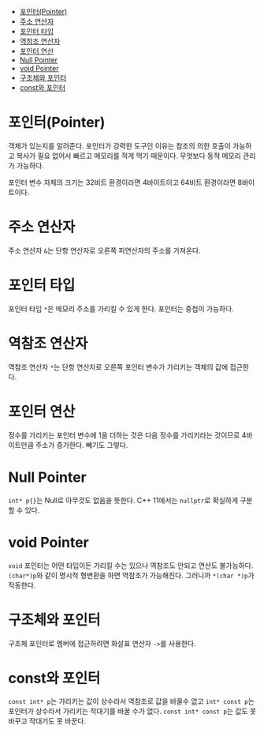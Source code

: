 - [포인터(Pointer)](#포인터pointer)
- [주소 연산자](#주소-연산자)
- [포인터 타입](#포인터-타입)
- [역참조 연산자](#역참조-연산자)
- [포인터 연산](#포인터-연산)
- [Null Pointer](#null-pointer)
- [void Pointer](#void-pointer)
- [구조체와 포인터](#구조체와-포인터)
- [const와 포인터](#const와-포인터)

# 포인터(Pointer)
객체가 있는지를 알려준다. 포인터가 강력한 도구인 이유는 참조의 의한 호출이 가능하고 복사가 필요 없어서 빠르고 메모리를 적게 먹기 때문이다. 무엇보다 동적 메모리 관리가 가능하다.

포인터 변수 자체의 크기는 32비트 환경이라면 4바이트이고 64비트 환경이라면 8바이트이다.

# 주소 연산자
주소 연산자 `&`는 단항 연산자로 오른쪽 피연산자의 주소를 가져온다.

# 포인터 타입
포인터 타입 `*`은 메모리 주소를 가리킬 수 있게 한다. 포인터는 중첩이 가능하다.

# 역참조 연산자
역참조 연산자 `*`는 단항 연산자로 오른쪽 포인터 변수가 가리키는 객체의 값에 접근한다. 

# 포인터 연산
정수를 가리키는 포인터 변수에 1을 더하는 것은 다음 정수를 가리키라는 것이므로 4바이트만큼 주소가 증가한다. 빼기도 그렇다.

# Null Pointer
`int* p{}`는 Null로 아무것도 없음을 뜻한다. C++ 11에서는 `nullptr`로 확실하게 구분할 수 있다. 

# void Pointer
`void` 포인터는 어떤 타입이든 가리킬 수는 있으나 역참조도 안되고 연산도 불가능하다. `(char*)p`와 같이 명시적 형변환을 하면 역참조가 가능해진다. 그러니까 `*(char *)p`가 작동한다.

# 구조체와 포인터
구조체 포인터로 멤버에 접근하려면 화살표 연산자  `->`를 사용한다. 

# const와 포인터
`const int* p`는 가리키는 값이 상수라서 역참조로 값을 바꿀수 없고 `int* const p`는 포인터가 상수라서 가리키는 작대기를 바꿀 수가 없다. `const int* const p`는 값도 못 바꾸고 작대기도 못 바꾼다.